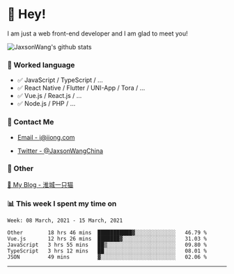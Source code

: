 # 👋 Hey!

I am just a web front-end developer and I am glad to meet you!

![JaxsonWang's github stats](https://github-readme-stats.vercel.app/api?username=JaxsonWang&&show_icons=true&&title_color=1abc9c&&icon_color=1abc9c)


### 📝 Worked language

- ✅ JavaScript / TypeScript / ...
- ✅ React Native / Flutter / UNI-App / Tora / ...
- ✅ Vue.js / React.js / ...
- ✅ Node.js / PHP / ...

### 📮 Contact Me

- [Email - i@iiong.com](mailto:i@iiong.com)

- [Twitter - @JaxsonWangChina](https://twitter.com/JaxsonWangChina)

### 🤪 Other

[📌 My Blog - 淮城一只猫](https://iiong.com)

### 📊 This week I spent my time on

<!--START_SECTION:waka-->
```text
Week: 08 March, 2021 - 15 March, 2021

Other        18 hrs 46 mins  ███████████▓░░░░░░░░░░░░░   46.79 % 
Vue.js       12 hrs 26 mins  ███████▓░░░░░░░░░░░░░░░░░   31.03 % 
JavaScript   3 hrs 55 mins   ██▒░░░░░░░░░░░░░░░░░░░░░░   09.80 % 
TypeScript   3 hrs 12 mins   ██░░░░░░░░░░░░░░░░░░░░░░░   08.01 % 
JSON         49 mins         ▓░░░░░░░░░░░░░░░░░░░░░░░░   02.06 % 
```
<!--END_SECTION:waka-->

---
